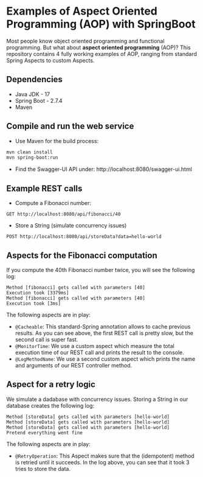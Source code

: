 # Examples of Aspect Oriented Programming (AOP) with SpringBoot

Most people know object oriented programming and functional programming. But
what about **aspect oriented programming** (AOP)? This repository contains 4
fully working examples
of AOP, ranging from standard Spring Aspects to custom Aspects.

## Dependencies

* Java JDK - 17
* Spring Boot - 2.7.4
* Maven

## Compile and run the web service

* Use Maven for the build process:

```sh
mvn clean install
mvn spring-boot:run
```

* Find the Swagger-UI API under:
  http://localhost:8080/swagger-ui.html

## Example REST calls

* Compute a Fibonacci number:

```raw
GET http://localhost:8080/api/fibonacci/40
```

* Store a String (simulate concurrency issues)

```raw
POST http://localhost:8080/api/storeData?data=hello-world
```

## Aspects for the Fibonacci computation

If you compute the 40th Fibonacci number twice, you will see the
following log:

```raw
Method [fibonacci] gets called with parameters [40]
Execution took [3379ms]
Method [fibonacci] gets called with parameters [40]
Execution took [3ms]
```

The following aspects are in play:

* `@Cacheable`: This standard-Spring annotation allows to cache previous results. As you can see above, the first REST
  call
  is pretty slow, but the second call is super fast.
* `@MonitorTime`: We use a custom aspect which measure the total execution time of our REST call and prints the result
  to the console.
* `@LogMethodName`: We use a second custom aspect which prints the name and arguments of our REST controller method.

## Aspect for a retry logic

We simulate a dadabase with concurrency issues.
Storing a String in our database creates the following log:

```raw
Method [storeData] gets called with parameters [hello-world]
Method [storeData] gets called with parameters [hello-world]
Method [storeData] gets called with parameters [hello-world]
Pretend everything went fine
```

The following aspects are in play:

* `@RetryOperation`: This Aspect makes sure that the (idempotent) method is retried until it succeeds.
  In the log above, you can see that it took 3 tries to store the data. 